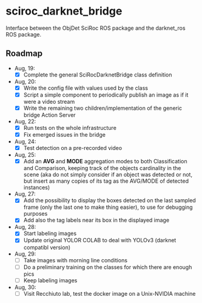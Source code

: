 # sciroc_darknet_bridge
Interface between the ObjDet SciRoc ROS package and the darknet_ros ROS package.

## Roadmap

- Aug, 19: 
	- [x] Complete the general SciRocDarknetBridge class definition
- Aug, 20:
	- [x] Write the config file with values used by the class
	- [x] Script a simple component to periodically publish an image as if it were a video stream
	- [x] Write the remaining two children/implementation of the generic bridge Action Server
- Aug, 22:
	- [x] Run tests on the whole infrastructure
	- [x] Fix emerged issues in the bridge
- Aug, 24:
	- [x] Test detection on a pre-recorded video
- Aug, 25:
	- [x] Add an **AVG** and **MODE** aggregation modes to both Classification and Comparison, keeping track of the objects cardinality in the scene (aka do not simply consider if an object was detected or not, but insert as many copies of its tag as the AVG/MODE of detected instances)
- Aug, 27:
	- [x] Add the possibility to display the boxes detected on the last sampled frame (only the last one to make thing easier), to use for debugging purposes
	- [x] Add also the tag labels near its box in the displayed image
- Aug, 28:
	- [x] Start labeling images
	- [x] Update original YOLOR COLAB to deal with YOLOv3 (darknet compatibl version)
- Aug, 29:
	- [ ] Take images with morning line conditions
	- [ ] Do a preliminary training on the classes for which there are enough pics
	- [ ] Keep labeling images
- Aug, 30:
	- [ ] Visit Recchiuto lab, test the docker image on a Unix-NVIDIA machine
